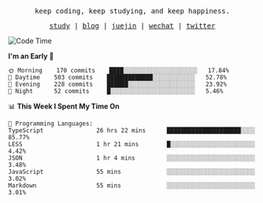 <p align="center">
  <samp>
    <span>keep coding, keep studying, and keep happiness.</span>
  </samp>
</p>

<p align="center">
  <samp>
    <a href="https://github.com/ouduidui/fe-study">study</a> |
    <a href="https://deweyou.me">blog</a>  |
    <a href="https://juejin.cn/user/4309700183594366">juejin</a> |
    <a href="https://user-images.githubusercontent.com/54696834/165071004-6509e3f2-90c3-448c-9d92-3da42b0c2021.jpeg">wechat</a> |
    <a href="https://twitter.com/ouduidui">twitter</a>
  </samp>
</p>

<!--START_SECTION:waka-->
![Code Time](http://img.shields.io/badge/Code%20Time-2%2C129%20hrs%207%20mins-blue)

**I'm an Early 🐤** 

```text
🌞 Morning    170 commits    ████░░░░░░░░░░░░░░░░░░░░░   17.84% 
🌆 Daytime    503 commits    █████████████░░░░░░░░░░░░   52.78% 
🌃 Evening    228 commits    ██████░░░░░░░░░░░░░░░░░░░   23.92% 
🌙 Night      52 commits     █░░░░░░░░░░░░░░░░░░░░░░░░   5.46%

```


📊 **This Week I Spent My Time On** 

```text
💬 Programming Languages: 
TypeScript               26 hrs 22 mins      █████████████████████░░░░   85.77% 
LESS                     1 hr 21 mins        █░░░░░░░░░░░░░░░░░░░░░░░░   4.42% 
JSON                     1 hr 4 mins         ░░░░░░░░░░░░░░░░░░░░░░░░░   3.48% 
JavaScript               55 mins             ░░░░░░░░░░░░░░░░░░░░░░░░░   3.02% 
Markdown                 55 mins             ░░░░░░░░░░░░░░░░░░░░░░░░░   3.01%

```


<!--END_SECTION:waka-->
